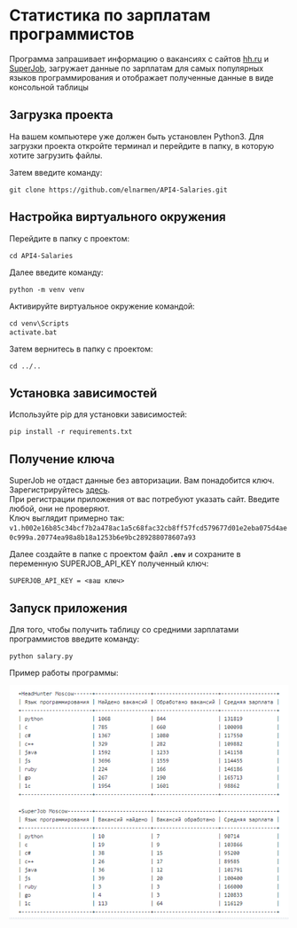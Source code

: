 # Статистика по зарплатам программистов
Программа запрашивает информацию о вакансиях с сайтов [hh.ru](https://hh.ru) и [SuperJob](https://www.superjob.ru),
загружает данные по зарплатам для самых популярных языков программирования и отображает полученные данные в виде консольной таблицы
## Загрузка проекта
На вашем компьютере уже должен быть установлен Python3.
Для загрузки проекта откройте терминал и перейдите в папку, в которую хотите загрузить файлы.

Затем введите команду:
```
git clone https://github.com/elnarmen/API4-Salaries.git
```
## Настройка виртуального окружения
Перейдите в папку с проектом:
```
cd API4-Salaries
```
Далее введите команду:
```
python -m venv venv
```
Активируйте виртуальное окружение командой:
```
cd venv\Scripts
activate.bat
```
Затем вернитесь в папку с проектом:
```
cd ../..
```
## Установка зависимостей
Используйте pip для установки зависимостей:

   ```
   pip install -r requirements.txt
   ```
## Получение ключа
SuperJob не отдаст данные без авторизации. Вам понадобится ключ. Зарегистрируйтесь [здесь](https://api.superjob.ru/).<br>
При регистрации приложения от вас потребуют указать сайт. Введите любой, они не проверяют.<br>
Ключ выглядит примерно так: 
`v1.h002e16b85c34bcf7b2a478ac1a5c68fac32cb8ff57fcd579677d01e2eba075d4ae0c999a.20774ea98a8b18a1253b6e9bc289288078607a93`

Далее создайте в папке с проектом файл **`.env`** и сохраните в переменную SUPERJOB_API_KEY полученный ключ:
```
SUPERJOB_API_KEY = <ваш ключ>
```
## Запуск приложения
Для того, чтобы получить таблицу со средними зарплатами программистов введите команду:
```
python salary.py
```
Пример работы программы:

![alt text](https://github.com/elnarmen/API4-Salaries/blob/main/table_example.png)
